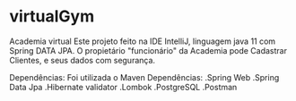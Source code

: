 # virtualGym
Academia virtual
Este projeto feito na IDE IntelliJ, linguagem java 11 com Spring DATA JPA. 
O propietário "funcionário" da Academia pode Cadastrar Clientes, e seus dados com segurança.

Dependências:
Foi utilizada o Maven
Dependências:
.Spring Web
.Spring Data Jpa
.Hibernate validator
.Lombok
.PostgreSQL
.Postman
